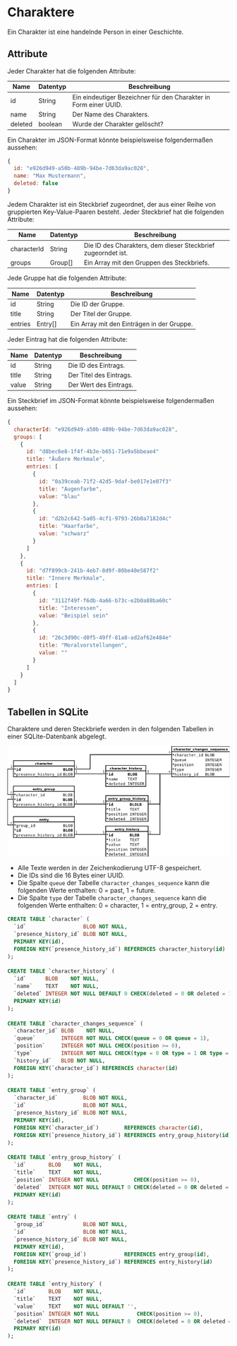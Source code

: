 # Charaktere

Ein Charakter ist eine handelnde Person in einer Geschichte.


## Attribute

Jeder Charakter hat die folgenden Attribute:

| Name      | Datentyp | Beschreibung                                                     |
|-----------|----------|------------------------------------------------------------------|
| id        | String   | Ein eindeutiger Bezeichner für den Charakter in Form einer UUID. |
| name      | String   | Der Name des Charakters.                                         |
| deleted   | boolean  | Wurde der Charakter gelöscht?                                    |

Ein Charakter im JSON-Format könnte beispielsweise folgendermaßen aussehen:

```javascript
{
  id: "e926d949-a50b-489b-94be-7d63da9ac028",
  name: "Max Mustermann",
  deleted: false
}
```

Jedem Charakter ist ein Steckbrief zugeordnet, der aus einer Reihe von
gruppierten Key-Value-Paaren besteht. Jeder Steckbrief hat die folgenden
Attribute:

| Name        | Datentyp | Beschreibung                                                     |
|-------------|----------|------------------------------------------------------------------|
| characterId | String   | Die ID des Charakters, dem dieser Steckbrief zugeorndet ist.     |
| groups      | Group[]  | Ein Array mit den Gruppen des Steckbriefs.                       |

Jede Gruppe hat die folgenden Attribute:

| Name        | Datentyp | Beschreibung                                                     |
|-------------|----------|------------------------------------------------------------------|
| id          | String   | Die ID der Gruppe.                                               |
| title       | String   | Der Titel der Gruppe.                                            |
| entries     | Entry[]  | Ein Array mit den Einträgen in der Gruppe.                       |

Jeder Eintrag hat die folgenden Attribute:

| Name        | Datentyp | Beschreibung                                                     |
|-------------|----------|------------------------------------------------------------------|
| id          | String   | Die ID des Eintrags.                                             |
| title       | String   | Der Titel des Eintrags.                                          |
| value       | String   | Der Wert des Eintrags.                                           |

Ein Steckbrief im JSON-Format könnte beispielsweise folgendermaßen aussehen:

```javascript
{
  characterId: "e926d949-a50b-489b-94be-7d63da9ac028",
  groups: [
    {
      id: "d8bec6e8-1f4f-4b3e-b651-71e9a5bbeae4"
      title: "Äußere Merkmale",
      entries: [
        {
          id: "0a39ceab-71f2-42d5-9daf-be017e1e07f3"
          title: "Augenfarbe",
          value: "blau"
        },
        {
          id: "d2b2c642-5a05-4cf1-9793-26b0a7182d4c"
          title: "Haarfarbe",
          value: "schwarz"
        }
      ]
    },
    {
      id: "d7f899cb-241b-4eb7-8d9f-80be40e587f2"
      title: "Innere Merkmale",
      entries: [
        {
          id: "3112f49f-f6db-4a66-b73c-e2b0a88ba60c"
          title: "Interessen",
          value: "Beispiel sein"
        },
        {
          id: "26c3d90c-d0f5-49ff-81a8-ad2af62e484e"
          title: "Moralvorstellungen",
          value: ""
        }
      ]
    }
  ]
}
```


## Tabellen in SQLite

Charaktere und deren Steckbriefe werden in den folgenden Tabellen in einer
SQLite-Datenbank abgelegt.

![](tables.png)

- Alle Texte werden in der Zeichenkodierung UTF-8 gespeichert.
- Die IDs sind die 16 Bytes einer UUID.
- Die Spalte `queue` der Tabelle `character_changes_sequence` kann die folgenden
  Werte enthalten: 0 = past, 1 = future.
- Die Spalte `type` der Tabelle `character_changes_sequence` kann die folgenden
  Werte enthalten: 0 = character, 1 = entry_group, 2 = entry.

```sql
CREATE TABLE `character` (
  `id`                  BLOB NOT NULL,
  `presence_history_id` BLOB NOT NULL,
  PRIMARY KEY(id),
  FOREIGN KEY(`presence_history_id`) REFERENCES character_history(id)
);

CREATE TABLE `character_history` (
  `id`      BLOB    NOT NULL,
  `name`    TEXT    NOT NULL,
  `deleted` INTEGER NOT NULL DEFAULT 0 CHECK(deleted = 0 OR deleted = 1),
  PRIMARY KEY(id)
);

CREATE TABLE `character_changes_sequence` (
  `character_id` BLOB    NOT NULL,
  `queue`        INTEGER NOT NULL CHECK(queue = 0 OR queue = 1),
  `position`     INTEGER NOT NULL CHECK(position >= 0),
  `type`         INTEGER NOT NULL CHECK(type = 0 OR type = 1 OR type = 2),
  `history_id`   BLOB NOT NULL,
  FOREIGN KEY(`character_id`) REFERENCES character(id)
);

CREATE TABLE `entry_group` (
  `character_id`        BLOB NOT NULL,
  `id`                  BLOB NOT NULL,
  `presence_history_id` BLOB NOT NULL,
  PRIMARY KEY(id),
  FOREIGN KEY(`character_id`)        REFERENCES character(id),
  FOREIGN KEY(`presence_history_id`) REFERENCES entry_group_history(id)
);

CREATE TABLE `entry_group_history` (
  `id`       BLOB    NOT NULL,
  `title`    TEXT    NOT NULL,
  `position` INTEGER NOT NULL           CHECK(position >= 0),
  `deleted`  INTEGER NOT NULL DEFAULT 0 CHECK(deleted = 0 OR deleted = 1),
  PRIMARY KEY(id)
);

CREATE TABLE `entry` (
  `group_id`            BLOB NOT NULL,
  `id`                  BLOB NOT NULL,
  `presence_history_id` BLOB NOT NULL,
  PRIMARY KEY(id),
  FOREIGN KEY(`group_id`)            REFERENCES entry_group(id),
  FOREIGN KEY(`presence_history_id`) REFERENCES entry_history(id)
);

CREATE TABLE `entry_history` (
  `id`       BLOB    NOT NULL,
  `title`    TEXT    NOT NULL,
  `value`    TEXT    NOT NULL DEFAULT '',
  `position` INTEGER NOT NULL            CHECK(position >= 0),
  `deleted`  INTEGER NOT NULL DEFAULT 0  CHECK(deleted = 0 OR deleted = 1),
  PRIMARY KEY(id)
);
```
